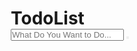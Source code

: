 
<!DOCTYPE html>
<html>
<head>
    <meta charset='utf-8'>
    <meta http-equiv='X-UA-Compatible' content='IE=edge'>
    <title>TODO List</title>
    <meta name='viewport' content='width=device-width, initial-scale=1'>
    <link rel='stylesheet' type='text/css' media='screen' href='style.css'>
    <link href="https://fonts.googleapis.com/css?family=Hind&display=swap" rel="stylesheet">
    <link rel="stylesheet" href="path/to/font-awesome/css/font-awesome.min.css">
    <script src="https://kit.fontawesome.com/a81368914c.js"></script>
  <style>
  * {
    margin: 0;
    padding: 0;
    box-sizing: border-box;
}

body{
    height: 100%;
    background-color: #111;
    box-sizing: border-box;
}

h1 {
	color: #fff;
	font-size: 3rem;
	font-weight: 50;
	text-align: center;
	margin: 1rem 0 3rem; 
	font-family: 'Hind', sans-serif;
}

.title{
	color: lime;
	text-transform: uppercase;
	font-weight: 800;
}

.inputDiv{
	display: flex;
	justify-content: center;
	align-items: center;
}

.input{
    padding: 0.5rem 1rem;
    outline: none;
    border: none;
    height: 50px;
    border-radius: 25px;
    width: 350px;
    margin: 0.25rem;
    transition: .5s;
    font-size: 1.15rem;
}

.add{
	outline: none;
    border: none;
    height: 50px;
    border-radius: 25px;
    width: 50px;
    background-color: lime;
    color: white;
    cursor: pointer;
    transition: .5s;
    margin: 0.25rem;
}

.add:hover{
	opacity: 0.7;
}

.container{
	display: flex;
	flex-direction: column;
	justify-content: center;
	align-items: center;
	text-align: center;
	margin-top: 2rem;
}

.item{
	padding: 0.5rem;
	border-bottom: 4px solid #fff;
	margin-bottom: 1.5rem;
}

.item_input{
	background: none;
	outline: none;
	border: none;
	color: #fff;
	font-size: 1.4rem;
	width: 245px;
}

.edit{
	background: none;
	outline: none;
	border: none;
	color: lime;
	font-size: 1.4rem;
	font-family: 'Hind', sans-serif;
	margin: 0 0.5rem;
	cursor: pointer;
}

.remove{
	background: none;
	outline: none;
	border: none;
	color: #E00;
	font-size: 1.4rem;
	font-family: 'Hind', sans-serif;
	cursor: pointer;
}
  </style>
</head>
<body>
    <h1><span class="title">Todo</span>List</h1>
    <div class="inputDiv">
    	   <input type="text" class="input" placeholder="What Do You Want to Do...">
    	   <button class="add"><i class="fas fa-plus"></i></button>
    </div>
    <div class="container">
    </div>
    <script>
  const container = document.querySelector('.container');
var inputValue = document.querySelector('.input');
const add = document.querySelector('.add');

if(window.localStorage.getItem("todos") == undefined){
     var todos = [];
     window.localStorage.setItem("todos", JSON.stringify(todos));
}

var todosEX = window.localStorage.getItem("todos");
var todos = JSON.parse(todosEX);


class item{
	constructor(name){
		this.createItem(name);
	}
    createItem(name){
    	var itemBox = document.createElement('div');
        itemBox.classList.add('item');

    	var input = document.createElement('input');
    	input.type = "text";
    	input.disabled = true;
    	input.value = name;
    	input.classList.add('item_input');

    	var edit = document.createElement('button');
    	edit.classList.add('edit');
    	edit.innerHTML = "EDIT";
    	edit.addEventListener('click', () => this.edit(input, name));

    	var remove = document.createElement('button');
    	remove.classList.add('remove');
    	remove.innerHTML = "REMOVE";
    	remove.addEventListener('click', () => this.remove(itemBox, name));

    	container.appendChild(itemBox);

        itemBox.appendChild(input);
        itemBox.appendChild(edit);
        itemBox.appendChild(remove);

    }

    edit(input, name){
        if(input.disabled == true){
           input.disabled = !input.disabled;
        }
    	else{
            input.disabled = !input.disabled;
            let indexof = todos.indexOf(name);
            todos[indexof] = input.value;
            window.localStorage.setItem("todos", JSON.stringify(todos));
        }
    }

    remove(itemBox, name){
        itemBox.parentNode.removeChild(itemBox);
        let index = todos.indexOf(name);
        todos.splice(index, 1);
        window.localStorage.setItem("todos", JSON.stringify(todos));
    }
}

add.addEventListener('click', check);
window.addEventListener('keydown', (e) => {
	if(e.which == 13){
		check();
	}
})

function check(){
	if(inputValue.value != ""){
		new item(inputValue.value);
        todos.push(inputValue.value);
        window.localStorage.setItem("todos", JSON.stringify(todos));
		inputValue.value = "";
	}
}


for (var v = 0 ; v < todos.length ; v++){
    new item(todos[v]);
}


  </script>
</body>
</html>
